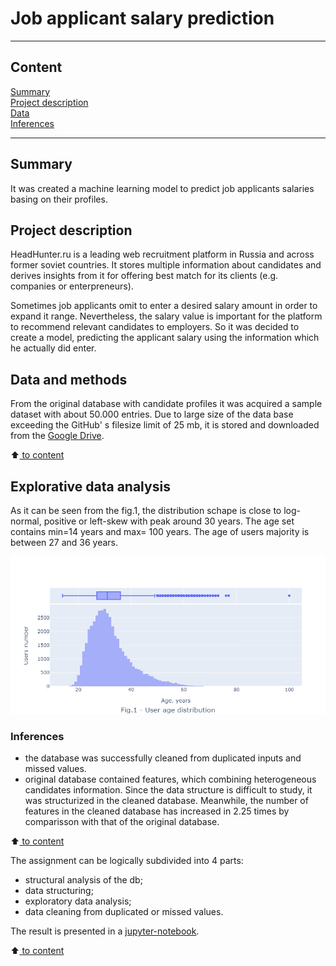 #  Job applicant salary prediction
---

## Content

[Summary](README.md#Summary)  
[Project description](README.md#Project-description)  
[Data](README.md#Data)                                
[Inferences](README.md#Inferences)                   


---

## Summary

It was created a machine learning model to predict job applicants salaries basing on their profiles. 


## Project description

HeadHunter.ru is a leading web recruitment platform in Russia and across former soviet countries. It stores multiple information about candidates and derives insights from it for offering best match for its clients (e.g. companies or enterpreneurs). 

Sometimes job applicants omit to enter a desired salary amount in order to expand it range. Nevertheless, the salary value is important for the platform to recommend relevant candidates to employers. So it was decided to create a model, predicting the applicant salary using the information which he actually did enter.

## Data and methods

From the original database with candidate profiles it was acquired a sample dataset with about 50.000 entries. Due to large size of the data base exceeding the GitHub' s filesize limit of 25 mb, it is stored and downloaded from the [Google Drive](https://drive.google.com/file/d/1LpReiJ8hQJHbGBiv1Vsp2WDYdO2qaRtA/view?usp=share_link). 

:arrow_up:[ to content](README.md#Content)

## Explorative data analysis

As it can be seen from the fig.1, the distribution schape is close to log-normal, positive or left-skew with peak around 30 years. The age set contains min=14 years and max= 100 years. The age of users majority is between 27 and 36 years.
<center> <img src = "figures/fig_1.png" > </center> 


### Inferences
- the database was successfully cleaned from duplicated inputs and missed values.
- original database contained features, which combining heterogeneous candidates information. Since the data structure is difficult to study, it was structurized in the cleaned database. Meanwhile, the number of features in the cleaned database has increased in 2.25 times by comparisson with that of the original database.

:arrow_up:[ to content](README.md#Content)


The assignment can be logically subdivided into 4 parts:
- structural analysis of the db;
- data structuring;
- exploratory data analysis;
- data cleaning from duplicated or missed values.


The result is presented in a [jupyter-notebook](https://github.com/Alex1iv/sf_data_sci/blob/main/2.%20Recruitment_platform_user_profiles_EDA/Project_en.ipynb).

:arrow_up:[ to content](README.md#Content)
